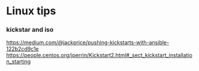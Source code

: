 # Linux tips

### kickstar and iso
https://medium.com/@jackprice/pushing-kickstarts-with-ansible-122b2cd9c1e
https://people.centos.org/jperrin/Kickstart2.html#_sect_kickstart_installation_starting
